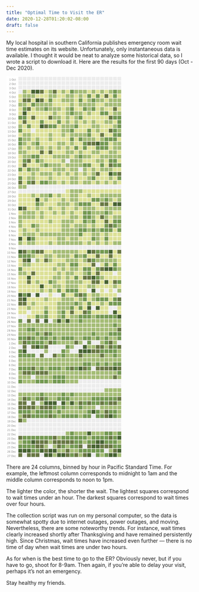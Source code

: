 ```yaml
---
title: "Optimal Time to Visit the ER"
date: 2020-12-28T01:20:02-08:00
draft: false
---
```


My local hospital in southern California publishes emergency room wait time estimates on its website. Unfortunately, only instantaneous data is available. I thought it would be neat to analyze some historical data, so I wrote a script to download it. Here are the results for the first 90 days (Oct - Dec 2020).
<!--more-->

![calendar heatmap](cal-heatmap.jpg)

There are 24 columns, binned by hour in Pacific Standard Time. For example, the leftmost column corresponds to midnight to 1am and the middle column corresponds to noon to 1pm.

The lighter the color, the shorter the wait. The lightest squares correspond to wait times under an hour. The darkest squares correspond to wait times over four hours.

The collection script was run on my personal computer, so the data is somewhat spotty due to internet outages, power outages, and moving. Nevertheless, there are some noteworthy trends. For instance, wait times clearly increased shortly after Thanksgiving and have remained persistently high. Since Christmas, wait times have increased even further — there is no time of day when wait times are under two hours.

As for when is the best time to go to the ER? Obviously never, but if you have to go, shoot for 8-9am. Then again, if you’re able to delay your visit, perhaps it’s not an emergency.

Stay healthy my friends.
